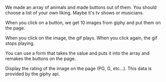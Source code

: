 We made an array of animals and made buttons out of them. You should choose a list of your own liking. Maybe it's tv shows or musicians.

When you click on a button, we get 10 images from giphy and put them on the page.

When you click on the image, the gif plays. When you click again, the gif stops playing.

You can use a form that takes the value and puts it into the array and remakes the buttons on the page.

Display the rating of the image on the page (PG, G, etc...). This data is provided by the giphy api.

